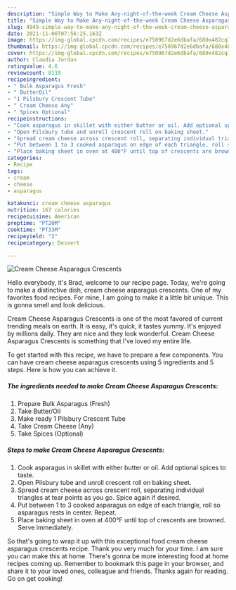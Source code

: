 ```yaml
---
description: "Simple Way to Make Any-night-of-the-week Cream Cheese Asparagus Crescents"
title: "Simple Way to Make Any-night-of-the-week Cream Cheese Asparagus Crescents"
slug: 4949-simple-way-to-make-any-night-of-the-week-cream-cheese-asparagus-crescents
date: 2021-11-06T07:56:25.163Z
image: https://img-global.cpcdn.com/recipes/e750967d2e6dbafa/680x482cq70/cream-cheese-asparagus-crescents-recipe-main-photo.jpg
thumbnail: https://img-global.cpcdn.com/recipes/e750967d2e6dbafa/680x482cq70/cream-cheese-asparagus-crescents-recipe-main-photo.jpg
cover: https://img-global.cpcdn.com/recipes/e750967d2e6dbafa/680x482cq70/cream-cheese-asparagus-crescents-recipe-main-photo.jpg
author: Claudia Jordan
ratingvalue: 4.6
reviewcount: 8119
recipeingredient:
- " Bulk Asparagus Fresh"
- " ButterOil"
- "1 Pilsbury Crescent Tube"
- " Cream Cheese Any"
- " Spices Optional"
recipeinstructions:
- "Cook asparagus in skillet with either butter or oil. Add optional spices to taste."
- "Open Pilsbury tube and unroll crescent roll on baking sheet."
- "Spread cream cheese across crescent roll, separating individual triangles at tear points as you go. Spice again if desired."
- "Put between 1 to 3 cooked asparagus on edge of each triangle, roll so asparagus rests in center. Repeat."
- "Place baking sheet in oven at 400°F until top of crescents are browned. Serve immediately."
categories:
- Recipe
tags:
- cream
- cheese
- asparagus

katakunci: cream cheese asparagus 
nutrition: 167 calories
recipecuisine: American
preptime: "PT20M"
cooktime: "PT33M"
recipeyield: "2"
recipecategory: Dessert

---
```



![Cream Cheese Asparagus Crescents](https://img-global.cpcdn.com/recipes/e750967d2e6dbafa/680x482cq70/cream-cheese-asparagus-crescents-recipe-main-photo.jpg)

Hello everybody, it's Brad, welcome to our recipe page. Today, we're going to make a distinctive dish, cream cheese asparagus crescents. One of my favorites food recipes. For mine, I am going to make it a little bit unique. This is gonna smell and look delicious.



Cream Cheese Asparagus Crescents is one of the most favored of current trending meals on earth. It is easy, it's quick, it tastes yummy. It's enjoyed by millions daily. They are nice and they look wonderful. Cream Cheese Asparagus Crescents is something that I've loved my entire life.


To get started with this recipe, we have to prepare a few components. You can have cream cheese asparagus crescents using 5 ingredients and 5 steps. Here is how you can achieve it.

<!--inarticleads1-->

##### The ingredients needed to make Cream Cheese Asparagus Crescents:

1. Prepare  Bulk Asparagus (Fresh)
1. Take  Butter/Oil
1. Make ready 1 Pilsbury Crescent Tube
1. Take  Cream Cheese (Any)
1. Take  Spices (Optional)




<!--inarticleads2-->

##### Steps to make Cream Cheese Asparagus Crescents:

1. Cook asparagus in skillet with either butter or oil. Add optional spices to taste.
1. Open Pilsbury tube and unroll crescent roll on baking sheet.
1. Spread cream cheese across crescent roll, separating individual triangles at tear points as you go. Spice again if desired.
1. Put between 1 to 3 cooked asparagus on edge of each triangle, roll so asparagus rests in center. Repeat.
1. Place baking sheet in oven at 400°F until top of crescents are browned. Serve immediately.




So that's going to wrap it up with this exceptional food cream cheese asparagus crescents recipe. Thank you very much for your time. I am sure you can make this at home. There's gonna be more interesting food at home recipes coming up. Remember to bookmark this page in your browser, and share it to your loved ones, colleague and friends. Thanks again for reading. Go on get cooking!
